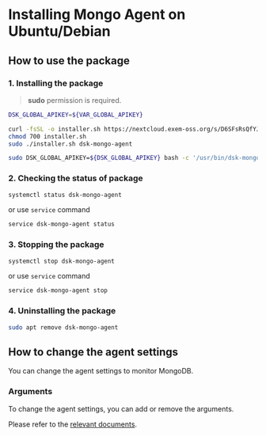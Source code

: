 # Installing Mongo Agent on Ubuntu/Debian

## How to use the package

### 1. Installing the package

> **sudo** permission is required.

<!-- 
example API Key : VAR_GLOBAL_APIKEY=1234567890abcdef1234567890abcdef
 -->
```bash
DSK_GLOBAL_APIKEY=${VAR_GLOBAL_APIKEY}

curl -fsSL -o installer.sh https://nextcloud.exem-oss.org/s/D6SFsRsQfYJHedd/download/install.sh
chmod 700 installer.sh
sudo ./installer.sh dsk-mongo-agent

sudo DSK_GLOBAL_APIKEY=${DSK_GLOBAL_APIKEY} bash -c '/usr/bin/dsk-mongo-agent init "'${DSK_GLOBAL_APIKEY}'" && systemctl enable dsk-mongo-agent --now'
```

### 2. Checking the status of package

```bash
systemctl status dsk-mongo-agent
```

or use `service` command

```bash
service dsk-mongo-agent status
```

### 3. Stopping the package

```bash
systemctl stop dsk-mongo-agent
```

or use `service` command

```bash
service dsk-mongo-agent stop
```

### 4. Uninstalling the package

```bash
sudo apt remove dsk-mongo-agent
```

## How to change the agent settings

You can change the agent settings to monitor MongoDB.

### Arguments

To change the agent settings, you can add or remove the arguments.

Please refer to the [relevant documents](../../../../settings/dsk-mongo-agent/settings.md).

